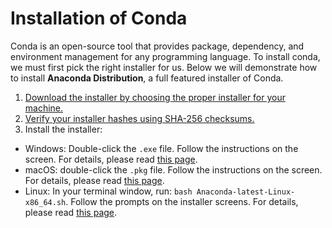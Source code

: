 # Installation of Conda
Conda is an open-source tool that provides package, dependency, and environment management for any programming language. To install conda, we must first pick the right installer for us. Below we will demonstrate how to install **Anaconda Distribution**, a full featured installer of Conda.

1. [Download the installer by choosing the proper installer for your machine.](https://www.anaconda.com/download/)
2. [Verify your installer hashes using SHA-256 checksums.](https://docs.conda.io/projects/conda/en/latest/user-guide/install/index.html#hash-verification)
3. Install the installer:
  - Windows: Double-click the `.exe` file. Follow the instructions on the screen. For details, please read [this page](https://docs.conda.io/projects/conda/en/latest/user-guide/install/windows.html#installing-on-windows).
  - macOS: double-click the `.pkg` file. Follow the instructions on the screen. For details, please read [this page](https://docs.conda.io/projects/conda/en/latest/user-guide/install/macos.html#installing-on-macos).
  - Linux: In your terminal window, run: `bash Anaconda-latest-Linux-x86_64.sh`. Follow the prompts on the installer screens.  For details, please read [this page](https://docs.conda.io/projects/conda/en/latest/user-guide/install/linux.html#installing-on-linux).
    


